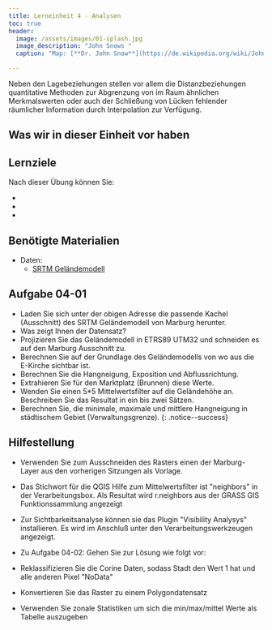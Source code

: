 ```yaml
---
title: Lerneinheit 4 - Analysen
toc: true
header:
  image: /assets/images/01-splash.jpg
  image_description: "John Snows "
  caption: "Map: [**Dr. John Snow**](https://de.wikipedia.org/wiki/John_Snow_(Mediziner)) [Wellcome Library via wikimedia](https://w.wiki/QtV)"

---
```

Neben den Lagebeziehungen stellen vor allem die Distanzbeziehungen quantitative Methoden zur Abgrenzung von im Raum ähnlichen Merkmalswerten oder auch der Schließung von Lücken fehlender räumlicher Information durch Interpolation zur Verfügung.


 <!--more-->

## Was wir in dieser Einheit vor haben


## Lernziele 

Nach dieser Übung können Sie:

  *  
  *  
  *  


## Benötigte Materialien

* Daten:
  * [SRTM Geländemodell](http://srtm.csi.cgiar.org/SELECTION/inputCoord.asp)




## Aufgabe 04-01


*   Laden Sie sich unter der obigen Adresse die passende Kachel (Ausschnitt) des SRTM Geländemodell von Marburg herunter. 
*   Was zeigt Ihnen der Datensatz?
*   Projizieren Sie das Geländemodell in ETRS89 UTM32 und schneiden es auf den Marburg Ausschnitt zu.
*   Berechnen Sie auf der Grundlage des Geländemodells von wo aus die E-Kirche sichtbar ist.
*   Berechnen Sie die Hangneigung, Exposition und Abflussrichtung. 
*   Extrahieren Sie für den Marktplatz (Brunnen) diese Werte.
*   Wenden Sie einen 5*5 Mittelwertsfilter auf die Geländehöhe an. Beschreiben Sie das Resultat in ein bis zwei Sätzen. 
*   Berechnen Sie, die minimale, maximale und mittlere Hangneigung in städtischem Gebiet (Verwaltungsgrenze). 
{: .notice--success}

## Hilfestellung 

*  Verwenden Sie zum Ausschneiden des Rasters einen der Marburg-Layer aus den vorherigen Sitzungen als Vorlage.
*  Das Stichwort für die QGIS Hilfe zum Mittelwertsfilter ist "neighbors" in der Verarbeitungsbox. Als Resultat wird r.neighbors aus der GRASS GIS Funktionssammlung angezeigt
* Zur Sichtbarkeitsanalyse können sie das Plugin "Visibility Analysys" installieren. Es wird im Anschluß unter den Verarbeitungswerkzeugen angezeigt.

*  Zu Aufgabe 04-02: Gehen Sie zur Lösung wie folgt vor:
*  Reklassifizieren Sie die Corine Daten, sodass Stadt den Wert 1 hat und alle anderen Pixel "NoData"
*  Konvertieren Sie das Raster zu einem Polygondatensatz
*  Verwenden Sie zonale Statistiken um sich die min/max/mittel Werte als Tabelle auszugeben 

